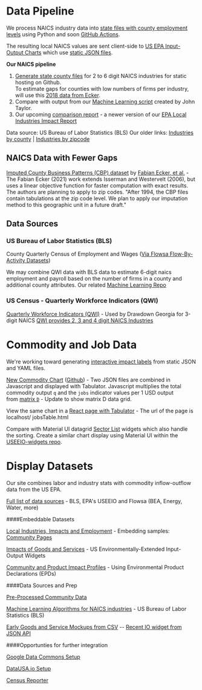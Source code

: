 
# Data Pipeline

We process NAICS industry data into [state files with county employment levels](https://github.com/modelearth/community-data/tree/master/us/state) using Python and soon [GitHub Actions](https://model.earth/community/projects/#github-actions).  

The resulting local NAICS values are sent client-side to [US EPA Input-Output Charts](../../../io/charts/) which use [static JSON files](https://github.com/modelearth/io/tree/main/build/api).  

**Our NAICS pipeline**
1. [Generate state county files](https://github.com/modelearth/community-data) for 2 to 6 digit NAICS industries for static hosting on Github.  
To estimate gaps for counties with low numbers of firms per industry, will use this [2018 data from Ecker](https://github.com/modelearth/community-data/tree/master/process/cbp).  
3. Compare with output from our <a href="https://github.com/modelearth/machine-learning">Machine Learning script</a> created by John Taylor.  
4. Our upcoming [comparison report](../../info/naics/) - a newer version of our [EPA Local Industries Impact Report](../../info/)  

Data source: US Bureau of Labor Statistics (BLS)
Our older links: [Industries by county](https://github.com/modelearth/community-data/tree/master/us/state) | [Industries by zipcode](../../../community/industries/)  

<!--
[Embeddable IO Widgets](../../charts) use the [static JSON files](https://github.com/modelearth/io/tree/main/build/api) output from the [USEEIO API](https://github.com/USEPA/USEEIO_API/wiki).
We recommend that you work in [USEEIO-widgets repo](../../charts) if you are interested in interacting with the API data.
-->

## NAICS Data with Fewer Gaps

[Imputed County Business Patterns (CBP) dataset](http://www.fpeckert.me/cbp/) by [Fabian Ecker, et al.](http://fpeckert.me/cbp/efsy.pdf) - The Fabian Ecker (2021) work extends Isserman and Westervelt (2006), but uses a linear objective function for faster computation with exact results. The authors are planning to apply to zip codes. "After 1994, the CBP files contain tabulations at the zip code level. We plan to apply our imputation method to this geographic unit in a future draft."    


## Data Sources

### US Bureau of Labor Statistics (BLS)

County Quarterly Census of Employment and Wages ([Via Flowsa Flow-By-Activity Datasets](https://github.com/USEPA/flowsa/wiki/Available-Data#flow-by-activity-datasets))



We may combine QWI data with BLS data to estimate 6-digit naics employment and payroll based on the number of firms in a county and additional county attributes. Our related [Machine Learning Repo](https://github.com/modelearth/machine-learning)


### US Census - Quarterly Workforce Indicators (QWI)


<a href="https://www.census.gov/data/developers/data-sets/qwi.html">Quarterly Workforce Indicators (QWI)</a> - Used by Drawdown Georgia for 3-digit NAICS
[QWI provides 2, 3 and 4 digit NAICS Industries](https://lehd.ces.census.gov/data/schema/latest/lehd_public_use_schema.html#_industry)



# Commodity and Job Data

We're working toward generating [interactive impact labels](../../../community/projects/#widgets) from static JSON and YAML files.

[New Commodity Chart](https://model.earth/useeio.js/test/example_tabulator.html) ([Github](https://github.com/USEPA/useeio.js/blob/dev/test/example_tabulator.html)) - Two JSON files are combined in Javascript and displayed with Tabulator. Javascript multiplies the total commodity output `q` and the `jobs` indicator values per 1 USD output from&nbsp;[matrix&nbsp;`D`](../../../io/about/matrix/) - Update to show matrix D data grid.

View the same chart in a [React page with Tabulator](https://github.com/TheTisiboth/useeio-widgets/tree/IoChartTabulator) - The url of the page is localhost/ jobsTable.html  

Compare with Material UI datagrid [Sector List](../../../io/charts) widgets which also handle the sorting. Create a similar chart display using Material UI within the [USEEIO-widgets repo](https://github.com/USEPA/useeio-widgets/).
<br>


# Display Datasets

Our site combines labor and industry stats with commodity inflow-outflow data from the US EPA.

[Full list of data sources](/io/about/api/) - BLS, EPA's USEEIO and Flowsa (BEA, Energy, Water, more)

####Embeddable Datasets
<!-- ../#mapview=country -->
[Local Industries, Impacts and Employment](../../../apps/beyondcarbon/#mapview=state) - Embedding samples: [Community Pages](../../../apps)

[Impacts of Goods and Services](../../../io/charts/) - US Environmentally-Extended Input-Output Widgets  

[Community and Product Impact Profiles](../../../io/template/) - Using Environmental Product Declarations (EPDs)


####Data Sources and Prep

[Pre-Processed Community Data](https://github.com/modelearth/community-data/)  

[Machine Learning Algorithms for NAICS industries](https://github.com/modelearth/machine-learning/) - US Bureau of Labor Statistics (BLS)

[Early Goods and Service Mockups from CSV](../../../community/start/dataset/) -- [Recent IO widget from JSON API](/io/build/sector_list.html?view=mosaic&count=50)


####Opportunties for further integration

[Google Data Commons Setup](datacommons)  

[DataUSA.io Setup](datausa)  

[Census Reporter](../../../community/resources/censusreporter/)
<!--

[EPA Flowsa Setup](flowsa) - includes U.S. Bureau of Labor Statistics (BLS) industry data  

---
<br>
Are any maps or navigation standards using YAML for layer lists (instead of [json](ga-layers.json)?)  
[YAML Sample](https://nodeca.github.io/js-yaml/) - [Source](https://github.com/nodeca/js-yaml)
-->